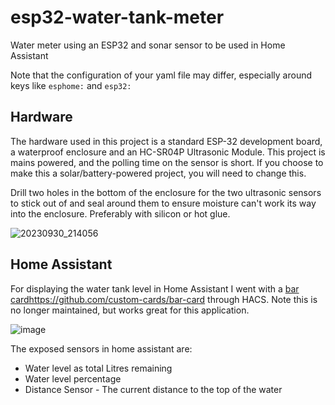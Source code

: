 # esp32-water-tank-meter
Water meter using an ESP32 and sonar sensor to be used in Home Assistant

Note that the configuration of your yaml file may differ, especially around keys like `esphome:` and `esp32:`

## Hardware

The hardware used in this project is a standard ESP-32 development board, a waterproof enclosure and an HC-SR04P Ultrasonic Module. This project is mains powered, and the polling time on the sensor is short. If you choose to make this a solar/battery-powered project, you will need to change this.

Drill two holes in the bottom of the enclosure for the two ultrasonic sensors to stick out of and seal around them to ensure moisture can't work its way into the enclosure. Preferably with silicon or hot glue.

![20230930_214056](https://github.com/tomgrant/esp32-water-tank-meter/assets/1542257/c5d60e83-8692-4289-925f-a37f27af4f55)

## Home Assistant
For displaying the water tank level in Home Assistant I went with a [bar card](https://github.com/custom-cards/bar-card)https://github.com/custom-cards/bar-card through HACS. Note this is no longer maintained, but works great for this application. 

![image](https://github.com/tomgrant/esp32-water-tank-meter/assets/1542257/1041d195-2814-4330-ac42-1434123969ec)

The exposed sensors in home assistant are:
 - Water level as total Litres remaining
 - Water level percentage
 - Distance Sensor - The current distance to the top of the water  
